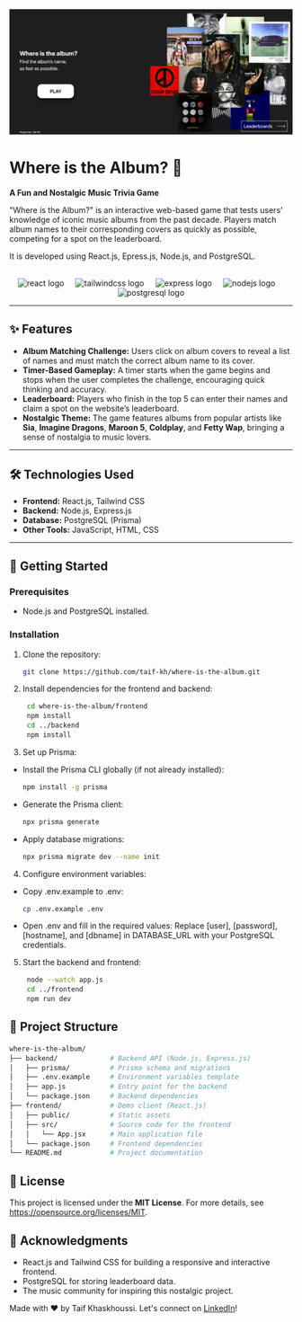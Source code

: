 <img src="frontend/public/whereIsTheAlbum_index.png" alt="WhereIsTheAlbum">
<br />

# Where is the Album? 🎵

**A Fun and Nostalgic Music Trivia Game**

"Where is the Album?" is an interactive web-based game that tests users’ knowledge of iconic music albums from the past decade. Players match album names to their corresponding covers as quickly as possible, competing for a spot on the leaderboard.

It is developed using React.js, Epress.js, Node.js, and PostgreSQL.

<br />

<div align="center">
  <img src="https://skillicons.dev/icons?i=react" height="60" alt="react logo"  />
  <img width="12" />
  <img src="https://skillicons.dev/icons?i=tailwind" height="60" alt="tailwindcss logo"  />
  <img width="12" />
  <img src="https://skillicons.dev/icons?i=express" height="60" alt="express logo"  />
  <img width="12" />
  <img src="https://skillicons.dev/icons?i=nodejs" height="60" alt="nodejs logo"  />
  <img width="12" />
  <img src="https://skillicons.dev/icons?i=postgres" height="60" alt="postgresql logo"  />
</div>

---

## ✨ **Features**

- **Album Matching Challenge:** Users click on album covers to reveal a list of names and must match the correct album name to its cover.
- **Timer-Based Gameplay:** A timer starts when the game begins and stops when the user completes the challenge, encouraging quick thinking and accuracy.
- **Leaderboard:** Players who finish in the top 5 can enter their names and claim a spot on the website’s leaderboard.
- **Nostalgic Theme:** The game features albums from popular artists like **Sia**, **Imagine Dragons**, **Maroon 5**, **Coldplay**, and **Fetty Wap**, bringing a sense of nostalgia to music lovers.

---

## 🛠️ **Technologies Used**

- **Frontend:** React.js, Tailwind CSS
- **Backend:** Node.js, Express.js
- **Database:** PostgreSQL (Prisma)
- **Other Tools:** JavaScript, HTML, CSS

---

## 🚀 **Getting Started**

### Prerequisites
- Node.js and PostgreSQL installed.

### Installation
1. Clone the repository:
   ```bash
   git clone https://github.com/taif-kh/where-is-the-album.git
   ```
2. Install dependencies for the frontend and backend:
   ```bash
    cd where-is-the-album/frontend
    npm install
    cd ../backend
    npm install
   ```
3. Set up Prisma:
- Install the Prisma CLI globally (if not already installed):

    ```bash
    npm install -g prisma
    ```
- Generate the Prisma client:

    ```bash
    npx prisma generate
    ```
- Apply database migrations:

    ```bash
    npx prisma migrate dev --name init
    ```

4. Configure environment variables:

- Copy .env.example to .env:
    ```bash
    cp .env.example .env
    ```
- Open .env and fill in the required values:
 Replace [user], [password], [hostname], and [dbname] in DATABASE_URL with your PostgreSQL credentials.
5. Start the backend and frontend:
   ```bash
    node --watch app.js
    cd ../frontend
    npm run dev
   ```

## 📂 Project Structure

```bash
where-is-the-album/
├── backend/             # Backend API (Node.js, Express.js)
│   ├── prisma/          # Prisma schema and migrations
│   ├── .env.example     # Environment variables template
│   ├── app.js           # Entry point for the backend
│   └── package.json     # Backend dependencies
├── frontend/            # Demo client (React.js)
│   ├── public/          # Static assets
│   ├── src/             # Source code for the frontend
│   │   └── App.jsx      # Main application file
│   └── package.json     # Frontend dependencies
└── README.md            # Project documentation
```

## 📄 **License**

This project is licensed under the **MIT License**. For more details, see <a href="https://opensource.org/licenses/MIT" target="_blank" rel="noopener">https://opensource.org/licenses/MIT</a>.

## 🙏 Acknowledgments

- React.js and Tailwind CSS for building a responsive and interactive frontend.
- PostgreSQL for storing leaderboard data.
- The music community for inspiring this nostalgic project.

Made with ❤️ by Taif Khaskhoussi. Let's connect on <a href="https://www.linkedin.com/in/taif-khaskhoussi/" target="_blank" rel="noopener">LinkedIn</a>!
